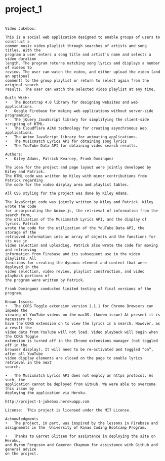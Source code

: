 #     project_1
# 
	Video Jukebox: 
	
	This is a social web application designed to enable groups of users to construct a 
	common music video playlist through searches of artists and song titles. With the 
	program a user enters a song title and artist’s name and selects a video duration 
	length. The program returns matching song lyrics and displays a number of videos to 
	review. The user can watch the video, and either upload the video (and an optional 
	comment) to the group playlist or return to select again from the original search 
	results. The user can watch the selected video playlist at any time. 
	
	Built With:
	•	The Bootstrap 4.0 library for designing websites and web applications.
	•	Google Firebase for making web applications without server-side programming. 
	•	The jQuery JavaScript library for simplifying the client-side scripting of HTML. 
	•	The Cloudflare AJAX technology for creating asynchronous Web applications. 
	•	The Anime JavaScript library for animating applications. 
	•	The Musixmatch Lyrics API for obtaining song lyrics 
	•	The YouTube Data API for obtaining video search results. 
	
	Authors:
	•	Kiley Adams, Patrick Kearney, Frank Dominquez 
	
	The idea for the project and page layout were jointly developed by Kiley and Patrick. 
	The HTML code was written by Kiley with minor contributions from Patrick regarding 
	the code for the video display area and playlist tables.

	All CSS styling for the project was done by Kiley Adams. 
	
	The JavaScript code was jointly written by Kiley and Patrick. Kiley wrote the code 
	for incorporating the Anime.js, the retrieval of information from the search form, 
	the utilization of the Musixmatch Lyrics API, and the display of lyrics. Patrick 
	wrote the code for the utilization of the YouTube Data API, the storage of the 
	retrieved information into an array of objects and the functions for its use in 
	video selection and uploading. Patrick also wrote the code for moving and retrieving 
	information from Firebase and its subsequent use in the video playlists. All 
	functions for creating the dynamic element and content that were deployed in the 
	video selection, video review, playlist construction, and video playback portions of
	the program were written by Patrick. 
	
	Frank Dominguez conducted limited testing of final versions of the program. 
	
	Known Issues: 
	•	The CORS Toggle extension version 1.1.1 for Chrome Browsers can impede the 
	viewing of YouTube videos on the macOS. (known issue) At present it is necessary to
	have the CORS extension on to view the lyrics in a search. However, as a result the 
	video data from YouTube will not load. Video playback will begin when the CORS Toggle
	extension is turned off in the Chrome extensions manager (not toggled off in the 
	browser display). It will need to be re-activated and toggled “on”, after all YouTube 
	video display elements are closed on the page to enable lyrics retrieval in the next 
	search. 
	
	•	The Musixmatch Lyrics API does not employ an https protocol. As such, the 
	application cannot be deployed from GitHub. We were able to overcome this issue by 
	deploying the application via Heroku.

	http://project-1-jukebox.herokuapp.com 
	
	License:  This project is licensed under the MIT License. 
	
	Acknowledgments 
	•	The project, in part, was inspired by the lessons in Firebase and  
	assignments in the  University of Kanas Coding Bootcamp Program.

	•	Thanks to Garret Glitzen for assistance in deploying the site on Heroku, 
	and Byron Ferguson and Cameron Chapman for assistance with GitHub and general advice 
	on the project.


